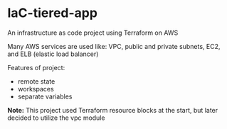 # IaC-tiered-app

An infrastructure as code project using Terraform on AWS

Many AWS services are used like: VPC, public and private subnets, EC2, and ELB (elastic load balancer)

Features of project:
- remote state
- workspaces
- separate variables

**Note:**
This project used Terraform resource blocks at the start, but later decided to utilize the vpc module